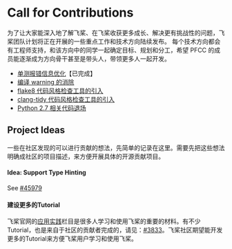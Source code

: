 # Call for Contributions

为了让大家能深入地了解飞桨、在飞桨收获更多成长、解决更有挑战性的问题，飞桨团队计划将正在开展的一些重点工作和技术方向陆续发布。
每个技术方向都会有工程师支持，和该方向中的同学一起确定目标、规划和分工，希望 PFCC 的成员能逐渐成为方向骨干甚至是带头人，带领更多人一起开发。

- [单测报错信息优化](code_style_improvement_for_unittest.md)【已完成】
- [编译 warning 的消除](code_style_compiler_warning.md)
- [flake8 代码风格检查工具的引入](code_style_flake8.md)
- [clang-tidy 代码风格检查工具的引入](code_style_clang_tidy.md)
- [Python 2.7 相关代码退场](legacy_python2.md)


## Project Ideas

一些在社区发现的可以进行贡献的想法，先简单的记录在这里。需要先把这些想法明确成社区的项目描述，来方便开展具体的开源贡献项目。

#### Idea: Support Type Hinting

See [#45979](https://github.com/PaddlePaddle/Paddle/issues/45979)

#### 建设更多的Tutorial

飞桨官网的[应用实践](https://www.paddlepaddle.org.cn/documentation/docs/zh/practices/index_cn.html)栏目是很多人学习和使用飞桨的重要的材料。有不少Tutorial，也是来自于社区的贡献者完成的，请见：[#3833](https://github.com/PaddlePaddle/docs/issues/3833)。飞桨社区期望能开发更多的Tutorial来方便飞桨用户学习和使用飞桨。



